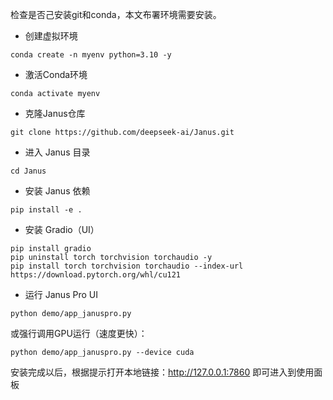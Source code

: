 检查是否己安装git和conda，本文布署环境需要安装。
- 创建虚拟环境
```
conda create -n myenv python=3.10 -y
```
- 激活Conda环境
```
conda activate myenv
```
- 克隆Janus仓库
```
git clone https://github.com/deepseek-ai/Janus.git
```
- 进入 Janus 目录
```
cd Janus
```
- 安装 Janus 依赖
```
pip install -e .
```
- 安装 Gradio（UI）
```
pip install gradio
pip uninstall torch torchvision torchaudio -y
pip install torch torchvision torchaudio --index-url https://download.pytorch.org/whl/cu121
```
- 运行 Janus Pro UI
```
python demo/app_januspro.py
```
或强行调用GPU运行（速度更快）：
```
python demo/app_januspro.py --device cuda
```
安装完成以后，根据提示打开本地链接：http://127.0.0.1:7860 即可进入到使用面板